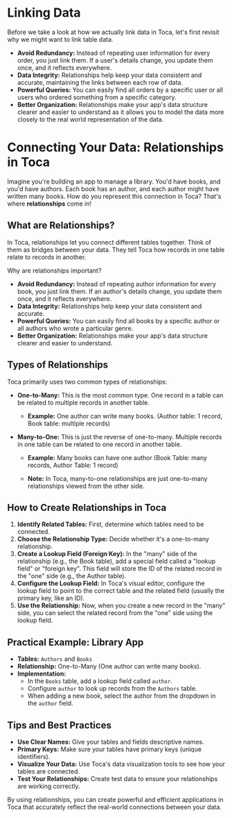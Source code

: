 # Linking Data

Before we take a look at how we actually link data in Toca, let's first revisit why we might want to link table data.

* **Avoid Redundancy:** Instead of repeating user information for every order, you just link them. If a user's details change, you update them once, and it reflects everywhere.
* **Data Integrity:** Relationships help keep your data consistent and accurate, maintaining the links between each row of data.
* **Powerful Queries:** You can easily find all orders by a specific user or all users who ordered something from a specific category.
* **Better Organization:** Relationships make your app's data structure clearer and easier to understand as it allows you to model the data more closely to the real world representation of the data.

# Connecting Your Data: Relationships in Toca

Imagine you're building an app to manage a library. You'd have books, and you'd have authors. Each book has an author, and each author might have written many books. How do you represent this connection in Toca? That's where **relationships** come in!

## What are Relationships?

In Toca, relationships let you connect different tables together. Think of them as bridges between your data. They tell Toca how records in one table relate to records in another.

Why are relationships important?

* **Avoid Redundancy:** Instead of repeating author information for every book, you just link them. If an author's details change, you update them once, and it reflects everywhere.
* **Data Integrity:** Relationships help keep your data consistent and accurate.
* **Powerful Queries:** You can easily find all books by a specific author or all authors who wrote a particular genre.
* **Better Organization:** Relationships make your app's data structure clearer and easier to understand.

## Types of Relationships

Toca primarily uses two common types of relationships:

* **One-to-Many:** This is the most common type. One record in a table can be related to multiple records in another table.

    * **Example:** One author can write many books. (Author table: 1 record, Book table: multiple records)

* **Many-to-One:** This is just the reverse of one-to-many. Multiple records in one table can be related to one record in another table.

    * **Example:** Many books can have one author (Book Table: many records, Author Table: 1 record)

    * **Note:** In Toca, many-to-one relationships are just one-to-many relationships viewed from the other side.

## How to Create Relationships in Toca

1.  **Identify Related Tables:** First, determine which tables need to be connected.
2.  **Choose the Relationship Type:** Decide whether it's a one-to-many relationship.
3.  **Create a Lookup Field (Foreign Key):** In the "many" side of the relationship (e.g., the Book table), add a special field called a "lookup field" or "foreign key". This field will store the ID of the related record in the "one" side (e.g., the Author table).
4.  **Configure the Lookup Field:** In Toca's visual editor, configure the lookup field to point to the correct table and the related field (usually the primary key, like an ID).
5.  **Use the Relationship:** Now, when you create a new record in the "many" side, you can select the related record from the "one" side using the lookup field.

## Practical Example: Library App

* **Tables:** `Authors` and `Books`
* **Relationship:** One-to-Many (One author can write many books).
* **Implementation:**
    * In the `Books` table, add a lookup field called `author`.
    * Configure `author` to look up records from the `Authors` table.
    * When adding a new book, select the author from the dropdown in the `author` field.

## Tips and Best Practices

* **Use Clear Names:** Give your tables and fields descriptive names.
* **Primary Keys:** Make sure your tables have primary keys (unique identifiers).
* **Visualize Your Data:** Use Toca's data visualization tools to see how your tables are connected.
* **Test Your Relationships:** Create test data to ensure your relationships are working correctly.

By using relationships, you can create powerful and efficient applications in Toca that accurately reflect the real-world connections between your data.
